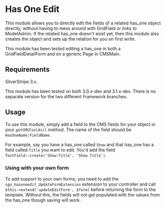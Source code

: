 # Has One Edit

This module allows you to directly edit the fields of a related has_one object directly, without having to mess around with GridField or links to ModelAdmin. If the related has_one doesn't exist yet, then this module also creates the object and sets up the relation for you on first write.

This module has been tested editing a has_one in both a GridFieldDetailForm and on a generic Page in CMSMain.

## Requirements

SilverStripe 3.x.

This module has been tested on both 3.0.x-dev and 3.1.x-dev. There is no separate version for the two different Framework branches.

## Usage

To use this module, simply add a field to the CMS fields for your object in your `getCMSFields()` method. The name of the field should be `HasOneName:FieldName`.

For example, say you have a has_one called `Show` and that has_one has a field called `Title` you want to edit. You'd add the field `TextField::create('Show:Title', 'Show Title')`.

### Using with your own form

To add support to your own forms, you need to add the `sgn_hasoneedit_UpdateFormExtension` extension to your controller and call `$this->extend('updateEditForm', $form)` before returning the form to the template. Without this, the fields will not get populated with the values from the has_one though saving will work.
